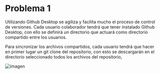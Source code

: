 <h1> Problema 1 </h1>
<p> Utilizando Github Desktop se agiliza y facilita mucho el proceso de control de versiones. Cada usuario colaborador tendrá que tener instalado Github Desktop, con ello se definirá un directorio que actuará como directorio compartido entre los usuarios.
</p>
<p>
Para sincronizar los archivos compartidos, cada usuario tendrá que hacer en primer lugar un git clone del repositorio, con esto se descargarán en el directorio seleccionado todos los archivos del repositorio, 
</>
  
![imagen](https://user-images.githubusercontent.com/51059376/203122231-da9d0a76-6def-4b6f-8e71-1334bb7e182d.png)
